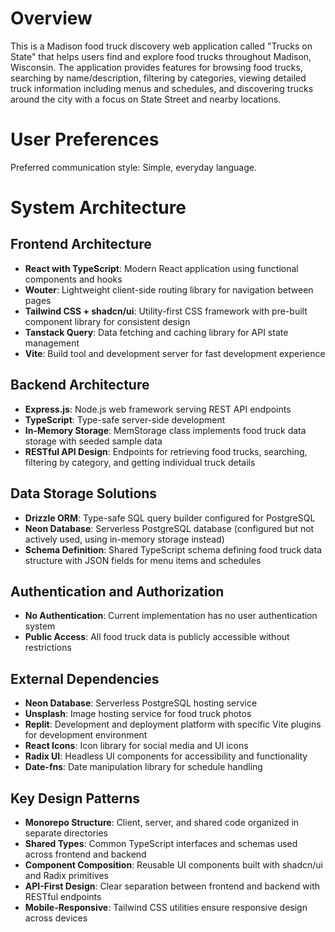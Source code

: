 # Overview

This is a Madison food truck discovery web application called "Trucks on State" that helps users find and explore food trucks throughout Madison, Wisconsin. The application provides features for browsing food trucks, searching by name/description, filtering by categories, viewing detailed truck information including menus and schedules, and discovering trucks around the city with a focus on State Street and nearby locations.

# User Preferences

Preferred communication style: Simple, everyday language.

# System Architecture

## Frontend Architecture
- **React with TypeScript**: Modern React application using functional components and hooks
- **Wouter**: Lightweight client-side routing library for navigation between pages
- **Tailwind CSS + shadcn/ui**: Utility-first CSS framework with pre-built component library for consistent design
- **Tanstack Query**: Data fetching and caching library for API state management
- **Vite**: Build tool and development server for fast development experience

## Backend Architecture
- **Express.js**: Node.js web framework serving REST API endpoints
- **TypeScript**: Type-safe server-side development
- **In-Memory Storage**: MemStorage class implements food truck data storage with seeded sample data
- **RESTful API Design**: Endpoints for retrieving food trucks, searching, filtering by category, and getting individual truck details

## Data Storage Solutions
- **Drizzle ORM**: Type-safe SQL query builder configured for PostgreSQL
- **Neon Database**: Serverless PostgreSQL database (configured but not actively used, using in-memory storage instead)
- **Schema Definition**: Shared TypeScript schema defining food truck data structure with JSON fields for menu items and schedules

## Authentication and Authorization
- **No Authentication**: Current implementation has no user authentication system
- **Public Access**: All food truck data is publicly accessible without restrictions

## External Dependencies
- **Neon Database**: Serverless PostgreSQL hosting service
- **Unsplash**: Image hosting service for food truck photos
- **Replit**: Development and deployment platform with specific Vite plugins for development environment
- **React Icons**: Icon library for social media and UI icons
- **Radix UI**: Headless UI components for accessibility and functionality
- **Date-fns**: Date manipulation library for schedule handling

## Key Design Patterns
- **Monorepo Structure**: Client, server, and shared code organized in separate directories
- **Shared Types**: Common TypeScript interfaces and schemas used across frontend and backend
- **Component Composition**: Reusable UI components built with shadcn/ui and Radix primitives
- **API-First Design**: Clear separation between frontend and backend with RESTful endpoints
- **Mobile-Responsive**: Tailwind CSS utilities ensure responsive design across devices